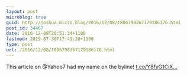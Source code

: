 ```yaml
---
layout: post
microblog: true
guid: http://joshua.micro.blog/2016/12/08/t806798367179186176.html
post_id: 34467
date: 2016-12-08T20:51:34+1100
lastmod: 2019-07-30T17:41:20+1100
type: post
url: /2016/12/08/t806798367179186176.html
---
```

This article on @Yahoo7 had my name on the byline! [t.co/Y8fyG1CiX...](https://t.co/Y8fyG1CiXL)
